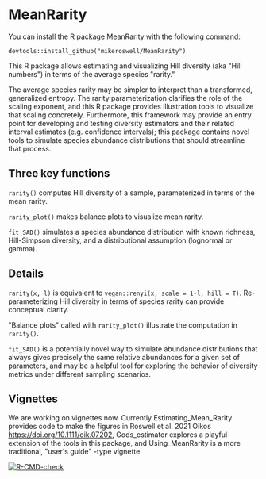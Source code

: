 # MeanRarity
You can install the R package MeanRarity with the following command:

`devtools::install_github("mikeroswell/MeanRarity")`

This R package allows estimating and visualizing Hill diversity (aka "Hill
numbers") in terms of the average species "rarity."

The average species rarity may be simpler to interpret than a transformed,
generalized entropy. The rarity parameterization clarifies the role of the
scaling exponent, and this R package provides illustration tools to visualize
that scaling concretely. Furthermore, this framework may provide an entry point
for developing and testing diversity estimators and their related interval
estimates (e.g. confidence intervals); this package contains novel tools to
simulate species abundance distributions that should streamline that process.

## Three key functions
`rarity()` computes Hill diversity of a sample, parameterized in terms of the
mean rarity. 

`rarity_plot()` makes balance plots to visualize mean rarity.

`fit_SAD()` simulates a species abundance distribution with known richness,
Hill-Simpson diversity, and a distributional assumption (lognormal or gamma).

## Details
`rarity(x, l)` is equivalent to `vegan::renyi(x, scale = 1-l, hill = T)`. 
Re-parameterizing Hill diversity in terms of species rarity can provide 
conceptual clarity.

"Balance plots" called with `rarity_plot()` illustrate the computation in 
`rarity()`. 

`fit_SAD()` is a potentially novel way to simulate abundance distributions that
always gives precisely the same relative abundances for a given set of
parameters, and may be a helpful tool for exploring the behavior of diversity
metrics under different sampling scenarios.

## Vignettes
We are working on vignettes now. Currently Estimating_Mean_Rarity provides code
to make the figures in Roswell et al. 2021 Oikos
https://doi.org/10.1111/oik.07202, Gods_estimator explores a playful extension
of the tools in this package, and Using_MeanRarity is a more traditional,
"user's guide" -type vignette.

<!-- badges: start -->
  [![R-CMD-check](https://github.com/mikeroswell/MeanRarity/workflows/R-CMD-check/badge.svg)](https://github.com/mikeroswell/MeanRarity/actions)
<!-- badges: end -->
